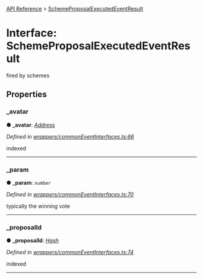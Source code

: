 [API Reference](../README.md) > [SchemeProposalExecutedEventResult](../interfaces/SchemeProposalExecutedEventResult.md)



# Interface: SchemeProposalExecutedEventResult


fired by schemes


## Properties
<a id="_avatar"></a>

###  _avatar

**●  _avatar**:  *[Address](../#Address)* 

*Defined in [wrappers/commonEventInterfaces.ts:66](https://github.com/daostack/arc.js/blob/f343aa24/lib/wrappers/commonEventInterfaces.ts#L66)*



indexed




___

<a id="_param"></a>

###  _param

**●  _param**:  *`number`* 

*Defined in [wrappers/commonEventInterfaces.ts:70](https://github.com/daostack/arc.js/blob/f343aa24/lib/wrappers/commonEventInterfaces.ts#L70)*



typically the winning vote




___

<a id="_proposalId"></a>

###  _proposalId

**●  _proposalId**:  *[Hash](../#Hash)* 

*Defined in [wrappers/commonEventInterfaces.ts:74](https://github.com/daostack/arc.js/blob/f343aa24/lib/wrappers/commonEventInterfaces.ts#L74)*



indexed




___


